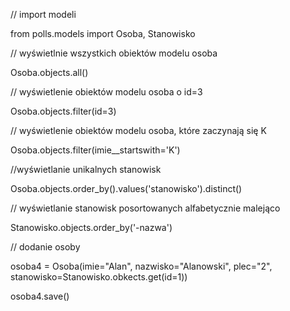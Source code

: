 // import modeli

from polls.models import Osoba, Stanowisko 

// wyświetlnie wszystkich obiektów modelu osoba

Osoba.objects.all() 

// wyświetlenie obiektów modelu osoba o id=3

Osoba.objects.filter(id=3)

// wyświetlenie obiektów modelu osoba, które zaczynają się K

Osoba.objects.filter(imie__startswith='K')

//wyświetlanie unikalnych stanowisk

Osoba.objects.order_by().values('stanowisko').distinct()

// wyświetlanie stanowisk posortowanych alfabetycznie malejąco

Stanowisko.objects.order_by('-nazwa')

// dodanie osoby

osoba4 = Osoba(imie="Alan", nazwisko="Alanowski", plec="2", stanowisko=Stanowisko.obkects.get(id=1))

osoba4.save()
